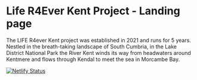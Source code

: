 # Life R4Ever Kent Project - Landing page

The LIFE R4ever Kent project was established in 2021 and runs for 5 years. Nestled in the breath-taking landscape of South Cumbria, in the Lake District National Park the River Kent winds its way from headwaters around Kentmere and flows through Kendal to meet the sea in Morcambe Bay.

[![Netlify Status](https://api.netlify.com/api/v1/badges/faf4a0f4-accf-4582-974f-094f82e542cf/deploy-status)](https://app.netlify.com/sites/lr4ek/deploys)
